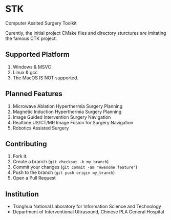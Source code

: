 STK
===
Computer Assited Surgery Toolkit

Curently, the initial project CMake files and directory sturctures are imitating the famous CTK project.

Supported Platform
------------
1. Windows & MSVC
2. Linux & gcc
3. The MacOS IS NOT supported.

Planned Features
------------

1. Microwave Ablation Hyperthermia Surgery Planning 
2. Magnetic Induction Hyperthermia Surgery Planning 
3. Image Guided Intervention Surgery Navigation
4. Realtime US/CT/MR Image Fusion for Surgery Navigation
5. Robotics Assisted Surgery


Contributing
------------

1. Fork it.
2. Create a branch (`git checkout -b my_branch`)
3. Commit your changes (`git commit -am "Awesome feature"`)
4. Push to the branch (`git push origin my_branch`)
5. Open a Pull Request


Institution
------------
* Tsinghua National Laboratory for Information Science and Technology
* Department of Interventional Ultrasound, Chinese PLA General Hospital


